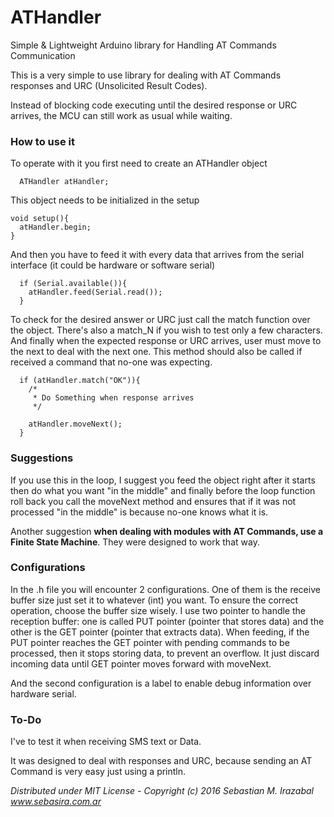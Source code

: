 # ATHandler
Simple &amp; Lightweight Arduino library for Handling AT Commands Communication


This is a very simple to use library for dealing with AT Commands responses and URC (Unsolicited Result Codes).

Instead of blocking code executing until the desired response or URC arrives, the MCU can still work as usual while waiting.

### How to use it
To operate with it you first need to create an ATHandler object
~~~~
  ATHandler atHandler;
~~~~


This object needs to be initialized in the setup
~~~~
void setup(){
  atHandler.begin;
}
~~~~

And then you have to feed it with every data that arrives from the serial interface (it could be hardware or software serial)
~~~~
  if (Serial.available()){
    atHandler.feed(Serial.read());
  }
~~~~

To check for the desired answer or URC just call the match function over the object. There's also a match_N if you wish to test only a few characters.
And finally when the expected response or URC arrives, user must move to the next to deal with the next one. This method should also be called if received a command that no-one was expecting.
~~~~
  if (atHandler.match("OK")){
    /*
     * Do Something when response arrives
     */

    atHandler.moveNext();
  }
~~~~


### Suggestions
If you use this in the loop, I suggest you feed the object right after it starts then do what you want "in the middle" and finally before the loop function roll back you call the moveNext method and ensures that if it was not processed "in the middle" is because no-one knows what it is.

Another suggestion **when dealing with modules with AT Commands, use a Finite State Machine**. They were designed to work that way.


### Configurations
In the .h file you will encounter 2 configurations. One of them is the receive buffer size just set it to whatever (int) you want. To ensure the correct operation, choose the buffer size wisely. I use two pointer to handle the reception buffer: one is called PUT pointer (pointer that stores data) and the other is the GET pointer (pointer that extracts data). When feeding, if the PUT pointer reaches the GET pointer with pending commands to be processed, then it stops storing data, to prevent an overflow. It just discard incoming data until GET pointer moves forward with moveNext.

And the second configuration is a label to enable debug information over hardware serial.

### To-Do
I've to test it when receiving SMS text or Data.

It was designed to deal with responses and URC, because sending an AT Command is very easy just using a println.


*Distributed under MIT License - Copyright (c) 2016 Sebastian M. Irazabal www.sebasira.com.ar*
